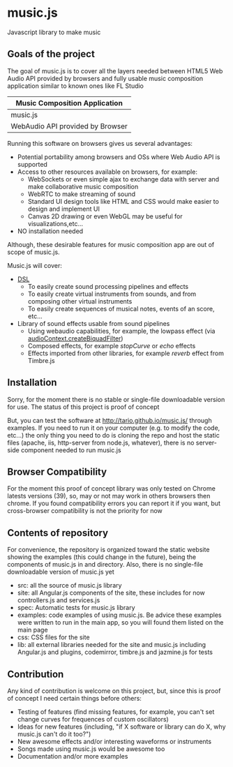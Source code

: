 music.js
========

Javascript library to make music

## Goals of the project ##

The goal of music.js is to cover all the layers needed between HTML5 Web Audio API provided by browsers and fully usable music composition application similar to known ones like FL Studio

| Music Composition Application |
| ------------- |
| music.js  |
| WebAudio API provided by Browser  |

Running this software on browsers gives us several advantages:
- Potential portability among browsers and OSs where Web Audio API is supported
- Access to other resources available on browsers, for example:
  - WebSockets or even simple ajax to exchange data with server and make collaborative music composition
  - WebRTC to make streaming of sound
  - Standard UI design tools like HTML and CSS would make easier to design and implement UI
  - Canvas 2D drawing or even WebGL may be useful for visualizations,etc...
- NO installation needed
  
Although, these desirable features for music composition app are out of scope of music.js.

Music.js will cover:
- <a href="http://en.wikipedia.org/wiki/Domain-specific_language">DSL</a>
  - To easily create sound processing pipelines and effects
  - To easily create virtual instruments from sounds, and from composing other virtual instruments
  - To easily create sequences of musical notes, events of an score, etc...
- Library of sound effects usable from sound pipelines
  - Using webaudio capabilities, for example, the lowpass effect (via <a href="https://developer.mozilla.org/en-US/docs/Web/API/BiquadFilterNode">audioContext.createBiquadFilter</a>)
  - Composed effects, for example *stopCurve* or *echo* effects
  - Effects imported from other libraries, for example *reverb* effect from Timbre.js 

## Installation ##

Sorry, for the moment there is no stable or single-file downloadable version for use. The status of this project is proof of concept

But, you can test the software at http://tario.github.io/music.js/ through examples. If you need to run it on your computer (e.g. to modify the code, etc...) the only thing you need to do is cloning the repo and host the static files (apache, iis, http-server from node.js, whatever), there is no server-side component needed to run music.js


## Browser Compatibility ##

For the moment this proof of concept library was only tested on Chrome latests versions (39), so, may or not may work in others browsers then chrome. If you found compatibility errors you can report it if you want, but cross-browser compatibility is not the priority for now


## Contents of repository ##

For convenience, the repository is organized toward the static website showing the examples (this could change in the future), being the components of music.js in and directory. Also, there is no single-file downloadable version of music.js yet

- src: all the source of music.js library
- site: all Angular.js components of the site, these includes for now controllers.js and services.js
- spec: Automatic tests for music.js library
- examples: code examples of using music.js. Be advice these examples were written to run in the main app, so you will found them listed on the main page
- css: CSS files for the site
- lib: all external libraries needed for the site and music.js including Angular.js and plugins, codemirror, timbre.js and jazmine.js for tests


## Contribution ##

Any kind of contribution is welcome on this project, but, since this is proof of concept I need certain things before others:
- Testing of features (find missing features, for example, you can't set change curves for frequences of custom oscillators)
- Ideas for new features (including, "if X software or library can do X, why music.js can't do it too?")
- New awesome effects and/or interesting waveforms or instruments
- Songs made using music.js would be awesome too
- Documentation and/or more examples

